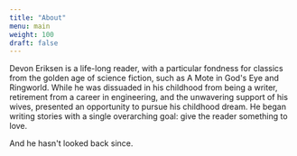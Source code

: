 ```yaml
---
title: "About"
menu: main
weight: 100
draft: false
---
```

Devon Eriksen is a life-long reader, with a particular fondness for classics from the golden age of science fiction, such as A Mote in God's Eye and Ringworld. While he was dissuaded in his childhood from being a writer, retirement from a career in engineering, and the unwavering support of his wives, presented an opportunity to pursue his childhood dream. He began writing stories with a single overarching goal: give the reader something to love.

And he hasn't looked back since. 
